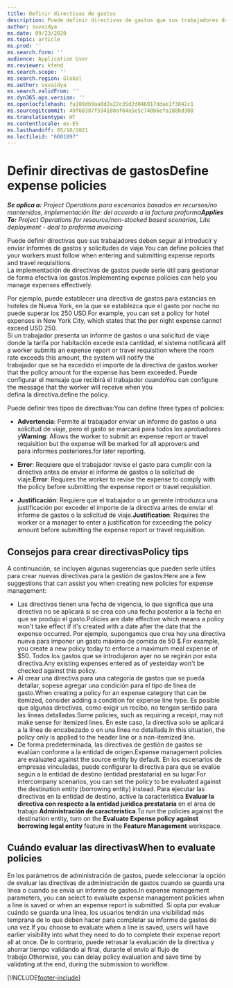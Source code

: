 ```yaml
---
title: Definir directivas de gastos
description: Puede definir directivas de gastos que sus trabajadores deben seguir al introducir y enviar informes de gastos y solicitudes de viaje.
author: suvaidya
ms.date: 09/23/2020
ms.topic: article
ms.prod: ''
ms.search.form: ''
audience: Application User
ms.reviewer: kfend
ms.search.scope: ''
ms.search.region: Global
ms.author: suvaidya
ms.search.validFrom: ''
ms.dyn365.ops.version: ''
ms.openlocfilehash: fa108db9aa0d2a22c35d2d046917ddae1f3842c1
ms.sourcegitcommit: 40f68387f594180af64a5e5c748b6efa188bd300
ms.translationtype: HT
ms.contentlocale: es-ES
ms.lasthandoff: 05/10/2021
ms.locfileid: "6001897"
---
```

# <a name="define-expense-policies"></a><span data-ttu-id="e7b65-103">Definir directivas de gastos</span><span class="sxs-lookup"><span data-stu-id="e7b65-103">Define expense policies</span></span>

<span data-ttu-id="e7b65-104">_**Se aplica a:** Project Operations para escenarios basados en recursos/no mantenidos, implementación lite: del acuerdo a la factura proforma_</span><span class="sxs-lookup"><span data-stu-id="e7b65-104">_**Applies To:** Project Operations for resource/non-stocked based scenarios, Lite deployment - deal to proforma invoicing_</span></span>

<span data-ttu-id="e7b65-105">Puede definir directivas que sus trabajadores deben seguir al introducir y enviar informes de gastos y solicitudes de viaje.</span><span class="sxs-lookup"><span data-stu-id="e7b65-105">You can define policies that your workers must follow when entering and submitting expense reports and travel requisitions.</span></span>         
<span data-ttu-id="e7b65-106">La implementación de directivas de gastos puede serle útil para gestionar de forma efectiva los gastos.</span><span class="sxs-lookup"><span data-stu-id="e7b65-106">Implementing expense policies can help you manage expenses effectively.</span></span>         

<span data-ttu-id="e7b65-107">Por ejemplo, puede establecer una directiva de gastos para estancias en hoteles de Nueva York, en la que se establezca que el gasto por noche no puede superar los 250 USD.</span><span class="sxs-lookup"><span data-stu-id="e7b65-107">For example, you can set a policy for hotel expenses in New York City, which states that the per night expense cannot exceed USD 250.</span></span>       
<span data-ttu-id="e7b65-108">Si un trabajador presenta un informe de gastos o una solicitud de viaje donde la tarifa por habitación excede esta cantidad, el sistema notificará al</span><span class="sxs-lookup"><span data-stu-id="e7b65-108">If a worker submits an expense report or travel requisition where the room rate exceeds this amount, the system will notify the</span></span>         
<span data-ttu-id="e7b65-109">trabajador que se ha excedido el importe de la directiva de gastos.</span><span class="sxs-lookup"><span data-stu-id="e7b65-109">worker that the policy amount for the expense has been exceeded.</span></span> <span data-ttu-id="e7b65-110">Puede configurar el mensaje que recibirá el trabajador cuando</span><span class="sxs-lookup"><span data-stu-id="e7b65-110">You can configure the message that the worker will receive when you</span></span>        
<span data-ttu-id="e7b65-111">defina la directiva.</span><span class="sxs-lookup"><span data-stu-id="e7b65-111">define the policy.</span></span>      
        
<span data-ttu-id="e7b65-112">Puede definir tres tipos de directivas:</span><span class="sxs-lookup"><span data-stu-id="e7b65-112">You can define three types of policies:</span></span>         
        
- <span data-ttu-id="e7b65-113">**Advertencia**: Permite al trabajador enviar un informe de gastos o una solicitud de viaje, pero el gasto se marcará para todos los aprobadores y</span><span class="sxs-lookup"><span data-stu-id="e7b65-113">**Warning**: Allows the worker to submit an expense report or travel requisition but the expense will be marked for all approvers and</span></span>         
  <span data-ttu-id="e7b65-114">para informes posteriores.</span><span class="sxs-lookup"><span data-stu-id="e7b65-114">for later reporting.</span></span>        

- <span data-ttu-id="e7b65-115">**Error**: Requiere que el trabajador revise el gasto para cumplir con la directiva antes de enviar el informe de gastos o la solicitud de viaje.</span><span class="sxs-lookup"><span data-stu-id="e7b65-115">**Error**: Requires the worker to revise the expense to comply with the policy before submitting the expense report or travel requisition.</span></span>        
 
 - <span data-ttu-id="e7b65-116">**Justificación**: Requiere que el trabajador o un gerente introduzca una justificación por exceder el importe de la directiva antes de enviar el informe de gastos o la solicitud de viaje.</span><span class="sxs-lookup"><span data-stu-id="e7b65-116">**Justification**: Requires the worker or a manager to enter a justification for exceeding the policy amount before submitting the expense report or travel requisition.</span></span>        

## <a name="policy-tips"></a><span data-ttu-id="e7b65-117">Consejos para crear directivas</span><span class="sxs-lookup"><span data-stu-id="e7b65-117">Policy tips</span></span>
<span data-ttu-id="e7b65-118">A continuación, se incluyen algunas sugerencias que pueden serle útiles para crear nuevas directivas para la gestión de gastos:</span><span class="sxs-lookup"><span data-stu-id="e7b65-118">Here are a few suggestions that can assist you when creating new policies for expense management:</span></span> 

- <span data-ttu-id="e7b65-119">Las directivas tienen una fecha de vigencia, lo que significa que una directiva no se aplicará si se crea con una fecha posterior a la fecha en que se produjo el gasto.</span><span class="sxs-lookup"><span data-stu-id="e7b65-119">Policies are date effective which means a policy won't take effect if it's created with a date after the date that the expense occurred.</span></span> <span data-ttu-id="e7b65-120">Por ejemplo, supongamos que crea hoy una directiva nueva para imponer un gasto máximo de comida de 50 $.</span><span class="sxs-lookup"><span data-stu-id="e7b65-120">For example, you create a new policy today to enforce a maximum meal expense of $50.</span></span> <span data-ttu-id="e7b65-121">Todos los gastos que se introdujeron ayer no se regirán por esta directiva.</span><span class="sxs-lookup"><span data-stu-id="e7b65-121">Any existing expenses entered as of yesterday won't be checked against this policy.</span></span>
- <span data-ttu-id="e7b65-122">Al crear una directiva para una categoría de gastos que se pueda detallar, sopese agregar una condición para el tipo de línea de gasto.</span><span class="sxs-lookup"><span data-stu-id="e7b65-122">When creating a policy for an expense category that can be itemized, consider adding a condition for expense line type.</span></span> <span data-ttu-id="e7b65-123">Es posible que algunas directivas, como exigir un recibo, no tengan sentido para las líneas detalladas.</span><span class="sxs-lookup"><span data-stu-id="e7b65-123">Some policies, such as requiring a receipt, may not make sense for itemized lines.</span></span> <span data-ttu-id="e7b65-124">En este caso, la directiva solo se aplicará a la línea de encabezado o en una línea no detallada.</span><span class="sxs-lookup"><span data-stu-id="e7b65-124">In this situation, the policy only is applied to the header line or a non-itemized line.</span></span> 
- <span data-ttu-id="e7b65-125">De forma predeterminada, las directivas de gestión de gastos se evalúan conforme a la entidad de origen.</span><span class="sxs-lookup"><span data-stu-id="e7b65-125">Expense management policies are evaluated against the source entity by default.</span></span> <span data-ttu-id="e7b65-126">En los escenarios de empresas vinculadas, puede configurar la directiva para que se evalúe según a la entidad de destino (entidad prestataria) en su lugar.</span><span class="sxs-lookup"><span data-stu-id="e7b65-126">For intercompany scenarios, you can set the policy to be evaluated against the destination entity (borrowing entity) instead.</span></span> <span data-ttu-id="e7b65-127">Para ejecutar las directivas en la entidad de destino, active la característica **Evaluar la directiva con respecto a la entidad jurídica prestataria** en el área de trabajo **Administración de característica**.</span><span class="sxs-lookup"><span data-stu-id="e7b65-127">To run the policies against the destination entity, turn on the **Evaluate Expense policy against borrowing legal entity** feature in the **Feature Management** workspace.</span></span>

## <a name="when-to-evaluate-policies"></a><span data-ttu-id="e7b65-128">Cuándo evaluar las directivas</span><span class="sxs-lookup"><span data-stu-id="e7b65-128">When to evaluate policies</span></span>

<span data-ttu-id="e7b65-129">En los parámetros de administración de gastos, puede seleccionar la opción de evaluar las directivas de administración de gastos cuando se guarda una línea o cuando se envía un informe de gastos.</span><span class="sxs-lookup"><span data-stu-id="e7b65-129">In expense management parameters, you can select to evaluate expense management policies when a line is saved or when an expense report is submitted.</span></span> <span data-ttu-id="e7b65-130">Si opta por evaluar cuándo se guarda una línea, los usuarios tendrán una visibilidad más temprana de lo que deben hacer para completar su informe de gastos de una vez.</span><span class="sxs-lookup"><span data-stu-id="e7b65-130">If you choose to evaluate when a line is saved, users will have earlier visibility into what they need to do to complete their expense report all at once.</span></span> <span data-ttu-id="e7b65-131">De lo contrario, puede retrasar la evaluación de la directiva y ahorrar tiempo validando al final, durante el envío al flujo de trabajo.</span><span class="sxs-lookup"><span data-stu-id="e7b65-131">Otherwise, you can delay policy evaluation and save time by validating at the end, during the submission to workflow.</span></span>


[!INCLUDE[footer-include](../includes/footer-banner.md)]